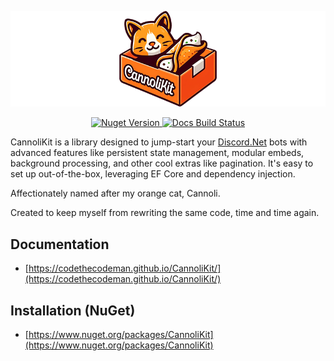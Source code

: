 ![CannoliKit](/docs/images/LogoBanner.png "CannoliKit")

<p align="center">
  <a href="https://www.nuget.org/packages/CannoliKit">
    <img src="https://img.shields.io/nuget/v/CannoliKit" alt="Nuget Version">
  </a>
  <a href="https://github.com/codethecodeman/CannoliKit/actions/workflows/docs.yml">
    <img src="https://github.com/codethecodeman/CannoliKit/actions/workflows/docs.yml/badge.svg" alt="Docs Build Status">
  </a>
</p>

CannoliKit is a library designed to jump-start your [Discord.Net](https://github.com/discord-net/Discord.Net) bots with advanced features like persistent state management, modular embeds, background processing, and other cool extras like pagination. It's easy to set up out-of-the-box, leveraging EF Core and dependency injection. 

Affectionately named after my orange cat, Cannoli.

Created to keep myself from rewriting the same code, time and time again.

## Documentation
- [https://codethecodeman.github.io/CannoliKit/](https://codethecodeman.github.io/CannoliKit/)
## Installation (NuGet)
- [https://www.nuget.org/packages/CannoliKit](https://www.nuget.org/packages/CannoliKit)

